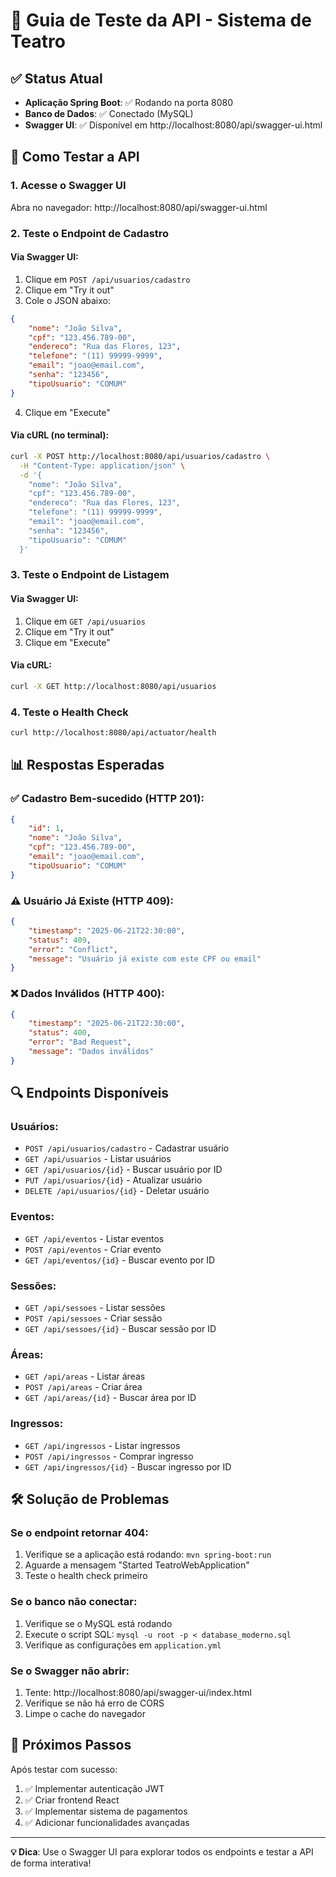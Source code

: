 # 🧪 Guia de Teste da API - Sistema de Teatro

## ✅ Status Atual

-   **Aplicação Spring Boot**: ✅ Rodando na porta 8080
-   **Banco de Dados**: ✅ Conectado (MySQL)
-   **Swagger UI**: ✅ Disponível em http://localhost:8080/api/swagger-ui.html

## 🎯 Como Testar a API

### 1. **Acesse o Swagger UI**

Abra no navegador: http://localhost:8080/api/swagger-ui.html

### 2. **Teste o Endpoint de Cadastro**

#### Via Swagger UI:

1. Clique em `POST /api/usuarios/cadastro`
2. Clique em "Try it out"
3. Cole o JSON abaixo:

```json
{
    "nome": "João Silva",
    "cpf": "123.456.789-00",
    "endereco": "Rua das Flores, 123",
    "telefone": "(11) 99999-9999",
    "email": "joao@email.com",
    "senha": "123456",
    "tipoUsuario": "COMUM"
}
```

4. Clique em "Execute"

#### Via cURL (no terminal):

```bash
curl -X POST http://localhost:8080/api/usuarios/cadastro \
  -H "Content-Type: application/json" \
  -d '{
    "nome": "João Silva",
    "cpf": "123.456.789-00",
    "endereco": "Rua das Flores, 123",
    "telefone": "(11) 99999-9999",
    "email": "joao@email.com",
    "senha": "123456",
    "tipoUsuario": "COMUM"
  }'
```

### 3. **Teste o Endpoint de Listagem**

#### Via Swagger UI:

1. Clique em `GET /api/usuarios`
2. Clique em "Try it out"
3. Clique em "Execute"

#### Via cURL:

```bash
curl -X GET http://localhost:8080/api/usuarios
```

### 4. **Teste o Health Check**

```bash
curl http://localhost:8080/api/actuator/health
```

## 📊 Respostas Esperadas

### ✅ Cadastro Bem-sucedido (HTTP 201):

```json
{
    "id": 1,
    "nome": "João Silva",
    "cpf": "123.456.789-00",
    "email": "joao@email.com",
    "tipoUsuario": "COMUM"
}
```

### ⚠️ Usuário Já Existe (HTTP 409):

```json
{
    "timestamp": "2025-06-21T22:30:00",
    "status": 409,
    "error": "Conflict",
    "message": "Usuário já existe com este CPF ou email"
}
```

### ❌ Dados Inválidos (HTTP 400):

```json
{
    "timestamp": "2025-06-21T22:30:00",
    "status": 400,
    "error": "Bad Request",
    "message": "Dados inválidos"
}
```

## 🔍 Endpoints Disponíveis

### Usuários:

-   `POST /api/usuarios/cadastro` - Cadastrar usuário
-   `GET /api/usuarios` - Listar usuários
-   `GET /api/usuarios/{id}` - Buscar usuário por ID
-   `PUT /api/usuarios/{id}` - Atualizar usuário
-   `DELETE /api/usuarios/{id}` - Deletar usuário

### Eventos:

-   `GET /api/eventos` - Listar eventos
-   `POST /api/eventos` - Criar evento
-   `GET /api/eventos/{id}` - Buscar evento por ID

### Sessões:

-   `GET /api/sessoes` - Listar sessões
-   `POST /api/sessoes` - Criar sessão
-   `GET /api/sessoes/{id}` - Buscar sessão por ID

### Áreas:

-   `GET /api/areas` - Listar áreas
-   `POST /api/areas` - Criar área
-   `GET /api/areas/{id}` - Buscar área por ID

### Ingressos:

-   `GET /api/ingressos` - Listar ingressos
-   `POST /api/ingressos` - Comprar ingresso
-   `GET /api/ingressos/{id}` - Buscar ingresso por ID

## 🛠️ Solução de Problemas

### Se o endpoint retornar 404:

1. Verifique se a aplicação está rodando: `mvn spring-boot:run`
2. Aguarde a mensagem "Started TeatroWebApplication"
3. Teste o health check primeiro

### Se o banco não conectar:

1. Verifique se o MySQL está rodando
2. Execute o script SQL: `mysql -u root -p < database_moderno.sql`
3. Verifique as configurações em `application.yml`

### Se o Swagger não abrir:

1. Tente: http://localhost:8080/api/swagger-ui/index.html
2. Verifique se não há erro de CORS
3. Limpe o cache do navegador

## 🎉 Próximos Passos

Após testar com sucesso:

1. ✅ Implementar autenticação JWT
2. ✅ Criar frontend React
3. ✅ Implementar sistema de pagamentos
4. ✅ Adicionar funcionalidades avançadas

---

**💡 Dica**: Use o Swagger UI para explorar todos os endpoints e testar a API de forma interativa!
